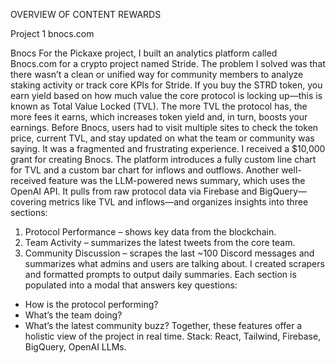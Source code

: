 OVERVIEW OF CONTENT REWARDS

Project 1
bnocs.com

Bnocs
For the Pickaxe project, I built an analytics platform called Bnocs.com for a crypto project named Stride.
The problem I solved was that there wasn’t a clean or unified way for community members to analyze staking activity or track core KPIs for Stride. If you buy the STRD token, you earn yield based on how much value the core protocol is locking up—this is known as Total Value Locked (TVL). The more TVL the protocol has, the more fees it earns, which increases token yield and, in turn, boosts your earnings.
Before Bnocs, users had to visit multiple sites to check the token price, current TVL, and stay updated on what the team or community was saying. It was a fragmented and frustrating experience.
I received a $10,000 grant for creating Bnocs.
The platform introduces a fully custom line chart for TVL and a custom bar chart for inflows and outflows. Another well-received feature was the LLM-powered news summary, which uses the OpenAI API. It pulls from raw protocol data via Firebase and BigQuery—covering metrics like TVL and inflows—and organizes insights into three sections:

1. Protocol Performance – shows key data from the blockchain.
2. Team Activity – summarizes the latest tweets from the core team.
3. Community Discussion – scrapes the last ~100 Discord messages and summarizes what admins and users are talking about.
   I created scrapers and formatted prompts to output daily summaries. Each section is populated into a modal that answers key questions:

- How is the protocol performing?
- What’s the team doing?
- What’s the latest community buzz?
  Together, these features offer a holistic view of the project in real time.
  Stack: React, Tailwind, Firebase, BigQuery, OpenAI LLMs.
